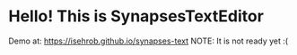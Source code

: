 # Hello! This is SynapsesTextEditor

Demo at: https://isehrob.github.io/synapses-text
NOTE: It is not ready yet :(
